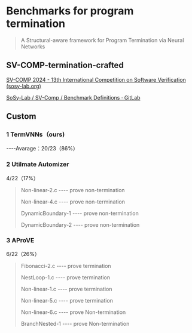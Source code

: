 # Benchmarks for program termination

> A Structural-aware framework for Program Termination via Neural Networks

## SV-COMP-termination-crafted

[SV-COMP 2024 - 13th International Competition on Software Verification (sosy-lab.org)](https://sv-comp.sosy-lab.org/2024/)

[SoSy-Lab / SV-Comp / Benchmark Definitions · GitLab](https://gitlab.com/sosy-lab/sv-comp/bench-defs)

## Custom

### 1 TermVNNs（ours)

----Avarage：20/23（86%）

### 2 Utilmate Automizer

4/22（17%）

>Non-linear-2.c ---- prove non-termination
>
>Non-linear-4.c ---- prove non-termination
>
>DynamicBoundary-1 ---- prove non-termination
>
>DynamicBoundary-2 ---- prove non-termination

### 3 AProVE

6/22（26%）

>Fibonacci-2.c ---- prove termination
>
>NestLoop-1.c ---- prove termination
>
>Non-linear-1.c ---- prove termination
>
>Non-linear-5.c ---- prove termination
>
>Non-linear-6.c ---- prove Non-termination
>
>BranchNested-1 ---- prove Non-termination
